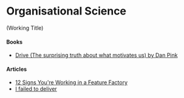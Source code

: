 # Organisational Science

(Working Title)

#### Books

- [Drive (The surprising truth about what motivates us) by Dan Pink](https://www.danpink.com/books/drive/)

#### Articles

- [12 Signs You're Working in a Feature Factory](https://hackernoon.com/12-signs-youre-working-in-a-feature-factory-44a5b938d6a2)
- [I failed to deliver](https://medium.com/@galstar/i-failed-to-deliver-f9c0385a6a4)
